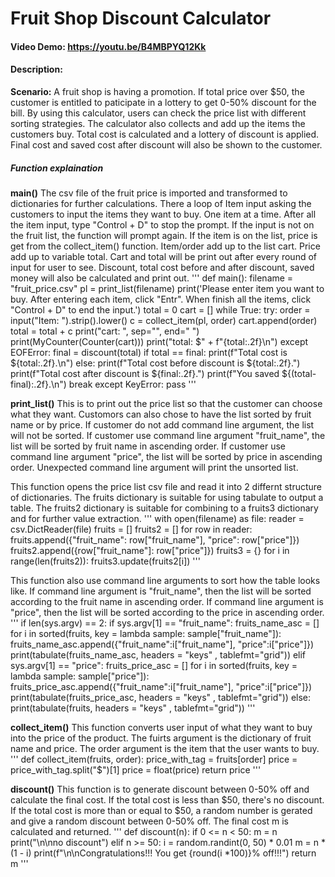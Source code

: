 # Fruit Shop Discount Calculator
#### Video Demo:  https://youtu.be/B4MBPYQ12Kk
#### Description:
**Scenario:**
A fruit shop is having a promotion. If total price over $50, the customer is entitled to paticipate in a lottery to get 0-50% discount for the bill.
By using this calculator, users can check the price list with different sorting strategies. The calculator also collects and add up the items the customers buy. Total cost is calculated and a lottery of discount is applied. Final cost and saved cost after discount will also be shown to the customer.

##### Function explaination
**main()**
The csv file of the fruit price is imported and transformed to dictionaries for further calculations.
There a loop of Item input asking the customers to input the items they want to buy. One item at a time. After all the item input, type "Control + D" to stop the prompt. If the input is not on the fruit list, the function will prompt again. If the item is on the list, price is get from the collect_item() function. Item/order add up to the list cart. Price add up to variable total. Cart and total will be print out after every round of input for user to see. Discount, total cost before and after discount, saved money will also be calculated and print out.
'''
def main():
    filename = "fruit_price.csv"
    pl = print_list(filename)
    print('Please enter item you want to buy. After entering each item, click "Entr". When finish all the items, click "Control + D" to end the input.')
    total = 0
    cart = []
    while True:
        try:
            order = input("Item: ").strip().lower()
            c = collect_item(pl, order)
            cart.append(order)
            total = total + c
            print("cart: ", sep="", end=" ")
            print(MyCounter(Counter(cart)))
            print("total: $" + f"{total:.2f}\n")
        except EOFError:
            final = discount(total)
            if total == final:
                print(f"Total cost is ${total:.2f}.\n")
            else:
                print(f"Total cost before discount is ${total:.2f}.")
                print(f"Total cost after discount is ${final:.2f}.")
                print(f"You saved ${(total-final):.2f}.\n")
            break
        except KeyError:
            pass
'''

**print_list()**
This is to print out the price list so that the customer can choose what they want. Customors can also chose to have the list sorted by fruit name or by price. If customer do not add command line argument, the list will not be sorted. If customer use command line argument "fruit_name", the list will be sorted by fruit name in ascending order. If customer use command line argument "price", the list will be sorted by price in ascending order. Unexpected command line argument will print the unsorted list.

This function opens the price list csv file and read it into 2 differnt structure of dictionaries. The fruits dictionary is suitable for using tabulate to output a table. The fruits2 dictionary is suitable for combining to a fruits3 dictionary and for further value extraction.
'''
with open(filename) as file:
    reader = csv.DictReader(file)
    fruits = []
    fruits2 = []
    for row in reader:
        fruits.append({"fruit_name": row["fruit_name"], "price": row["price"]})
        fruits2.append({row["fruit_name"]: row["price"]})
    fruits3 = {}
    for i in range(len(fruits2)):
        fruits3.update(fruits2[i])
'''

This function also use command line arguments to sort how the table looks like. If command line argument is "fruit_name", then the list will be sorted according to the fruit name in ascending order. If command line argument is "price", then the list will be sorted according to the price in ascending order.
'''
if len(sys.argv) == 2:
    if sys.argv[1] == "fruit_name":
        fruits_name_asc = []
        for i in sorted(fruits, key = lambda sample: sample["fruit_name"]):
            fruits_name_asc.append({"fruit_name":i["fruit_name"], "price":i["price"]})
        print(tabulate(fruits_name_asc, headers = "keys" , tablefmt="grid"))
    elif sys.argv[1] == "price":
        fruits_price_asc = []
        for i in sorted(fruits, key = lambda sample: sample["price"]):
            fruits_price_asc.append({"fruit_name":i["fruit_name"], "price":i["price"]})
        print(tabulate(fruits_price_asc, headers = "keys" , tablefmt="grid"))
else:
    print(tabulate(fruits, headers = "keys" , tablefmt="grid"))
'''

**collect_item()**
This function converts user input of what they want to buy into the price of the product.
The fuirts argument is the dictionary of fruit name and price. The order argument is the item that the user wants to buy.
'''
def collect_item(fruits, order):
    price_with_tag = fruits[order]
    price = price_with_tag.split("$")[1]
    price = float(price)
    return price
'''

**discount()**
This function is to generate discount between 0-50% off and calculate the final cost.
If the total cost is less than $50, there's no discount.
If the total cost is more than or equal to $50, a random number is gerated and give a random discount between 0-50% off.
The final cost m is calculated and returned.
'''
def discount(n):
    if 0 <= n < 50:
        m = n
        print("\n\nno discount")
    elif n >= 50:
        i = random.randint(0, 50) * 0.01
        m = n * (1 - i)
        print(f"\n\nCongratulations!!! You get {round(i *100)}% off!!!")
    return m
'''


